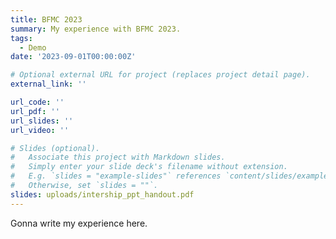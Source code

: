 ```yaml
---
title: BFMC 2023
summary: My experience with BFMC 2023.
tags:
  - Demo
date: '2023-09-01T00:00:00Z'

# Optional external URL for project (replaces project detail page).
external_link: ''

url_code: ''
url_pdf: ''
url_slides: ''
url_video: ''

# Slides (optional).
#   Associate this project with Markdown slides.
#   Simply enter your slide deck's filename without extension.
#   E.g. `slides = "example-slides"` references `content/slides/example-slides.md`.
#   Otherwise, set `slides = ""`.
slides: uploads/intership_ppt_handout.pdf
---
```

Gonna write my experience here.